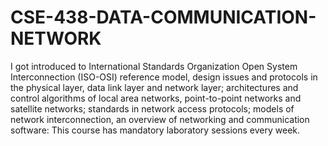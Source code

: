 # CSE-438-DATA-COMMUNICATION-NETWORK
I got introduced to International Standards Organization Open System Interconnection (ISO-OSI) reference model, design issues and protocols in the physical layer, data link layer and network layer; architectures and control algorithms of local area networks, point-to-point networks and satellite networks; standards in network access protocols; models of network interconnection, an overview of networking and communication software: This course has mandatory laboratory sessions every week.
